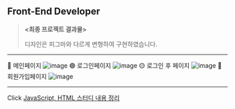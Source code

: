 ## Front-End Developer
>**<최종 프로젝트 결과물>**
>
>디자인은 피그마와 다르게 변형하여 구현하였습니다.
---
🔵 메인페이지
![image](https://user-images.githubusercontent.com/98999882/173227367-9efa0fc6-2b2d-4b85-a638-706903eca387.png)
🟣 로그인페이지
![image](https://user-images.githubusercontent.com/98999882/173239776-cad61b81-5bec-41b1-bf27-7dd10d2a7b00.png)
🟡 로그인 후 페이지
![image](https://user-images.githubusercontent.com/98999882/173240070-899fea8d-39db-44e1-94e4-23ad68d0e96e.png)
🔘 회원가입페이지
![image](https://user-images.githubusercontent.com/98999882/173239853-11fc1510-e707-4e3a-9ae2-4352ab7c0102.png)
___
Click [JavaScript, HTML 스터디 내용 정리](https://www.notion.so/Java-Script-a65ee3eaf1b04d11ad712dc7caca7ceb)
